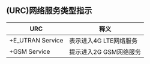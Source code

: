 ## (URC)网络服务类型指示

| URC              | 释义                   |
| ---------------- | ---------------------- |
| +E_UTRAN Service | 表示进入4G LTE网络服务 |
| +GSM Service     | 提示进入2G GSM网络服务 |

 
